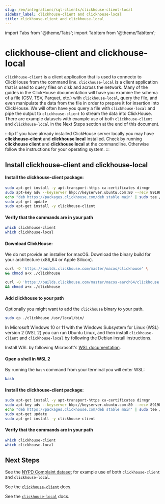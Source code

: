 ```yaml
---
slug: /en/integrations/sql-clients/clickhouse-client-local
sidebar_label: clickhouse-client and clickhouse-local
title: clickhouse-client and clickhouse-local
---
```

import Tabs from '@theme/Tabs';
import TabItem from '@theme/TabItem';

# clickhouse-client and clickhouse-local

`clickhouse-client` is a client application that is used to connecto to ClickHouse from the command line. `clickhouse-local` is a client application that is used to query files on disk and across the network.  Many of the guides in the ClickHouse documentation will have you examine the schema of a file (CSV, TSV, Parquet, etc.) with `clickhouse-local`, query the file, and even manipulate the data from the file in order to prepare it for insertion into ClickHouse.  We will often have you query a file with `clickhouse-local` and pipe the output to `clickhouse-client` to stream the data into ClickHouse.  There are example datasets with example use of both `clickhouse-client` and `clickhouse-local` in the Next Steps section at the end of this document.

:::tip
If you have already installed ClickHouse server locally you may have **clickhouse-client** and **clickhouse local** installed.  Check by running **clickhouse client** and **clickhouse local** at the commandline.  Otherwise follow the instructions for your operating system.
:::

## Install clickhouse-client and clickhouse-local

<Tabs groupId="os">
<TabItem value="linux" label="Linux" default>

#### Install the clickhouse-client package:

```bash
sudo apt-get install -y apt-transport-https ca-certificates dirmgr
sudo apt-key adv --keyserver hkp://keyserver.ubuntu.com:80 --recv 8919F6BD2B48D754
echo "deb https://packages.clickhouse.com/deb stable main" | sudo tee /etc/apt/sources.list.d/clickhouse.list
sudo apt-get update
sudo apt-get install -y clickhouse-client
```

#### Verify that the commands are in your path

```bash
which clickhouse-client
which clickhouse-local
```

</TabItem>
<TabItem value="mac" label="macOS">

#### Download ClickHouse:

We do not provide an installer for macOS.  Download the binary build for your architecture (x86_64 or Apple Silicon).

```bash title="macOS x86_64"
curl -O 'https://builds.clickhouse.com/master/macos/clickhouse' \
&& chmod a+x ./clickhouse
```

```bash title="macOS Aarch64 (Apple Silicon)"
curl -O 'https://builds.clickhouse.com/master/macos-aarch64/clickhouse' \
&& chmod a+x ./clickhouse
```

#### Add clickhouse to your path

Optionally you might want to add the `clickhouse` binary to your path.

```bash
sudo cp ./clickhouse /usr/local/bin/
```

</TabItem>
<TabItem value="wsl" label="Microsoft Windows with WSL 2">

In Microsoft Windows 10 or 11 with the Windows Subsystem for Linux (WSL) version 2 (WSL 2) you can run Ubuntu Linux, and then install `clickhouse-client` and `clickhouse-local` by following the Debian install instructions.

Install WSL by following Microsoft's [WSL documentation](https://docs.microsoft.com/en-us/windows/wsl/install). 

#### Open a shell in WSL 2

By running the `bash` command from your terminal you will enter WSL:

```bash
bash
```

#### Install the clickhouse-client package:

```bash
sudo apt-get install -y apt-transport-https ca-certificates dirmgr
sudo apt-key adv --keyserver hkp://keyserver.ubuntu.com:80 --recv 8919F6BD2B48D754
echo "deb https://packages.clickhouse.com/deb stable main" | sudo tee /etc/apt/sources.list.d/clickhouse.list
sudo apt-get update
sudo apt-get install -y clickhouse-client
```

#### Verify that the commands are in your path

```bash
which clickhouse-client
which clickhouse-local
```

</TabItem>
</Tabs>

## Next Steps
See the [NYPD Complaint dataset](/docs/en/getting-started/example-datasets/nypd_complaint_data.md) for example use of both `clickhouse-client` and `clickhouse-local`.

See the [`clickhouse-client`](/docs/en/interfaces/cli.md) docs.

See the [`clickhouse-local`](/docs/en/operations/utilities/clickhouse-local.md) docs.
